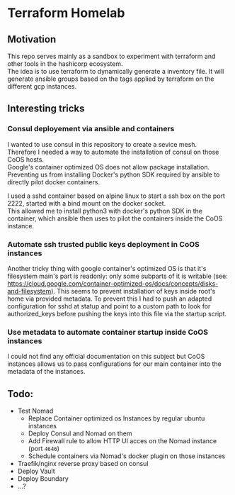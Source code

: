 # Terraform Homelab

## Motivation

This repo serves mainly as a sandbox to experiment with terraform and other tools in the hashicorp ecosystem.  
The idea is to use terraform to dynamically generate a inventory file. It will generate ansible groups based on the tags applied by terraform on the different gcp instances.

## Interesting tricks

### Consul deployement via ansible and containers
I wanted to use consul in this repository to create a sevice mesh.  
Therefore I needed a way to automate the installation of consul on those CoOS hosts.  
Google's container optimized OS does not allow package installation. Preventing us from installing Docker's python SDK required by ansible to directly pilot docker containers.

I used a sshd container based on alpine linux to start a ssh box on the port 2222, started with a bind mount on the docker socket.  
This allowed me to install python3 with docker's python SDK in the container, which ansible then uses to pilot the containers inside the CoOS instance.

### Automate ssh trusted public keys deployment in CoOS instances
Another tricky thing with google container's optimized OS is that it's filesystem main's part is readonly: only some subparts of it is writable (see: https://cloud.google.com/container-optimized-os/docs/concepts/disks-and-filesystem).
This seems to prevent installation of keys inside root's home via provided metadata.
To prevent this I had to push an adapted configuration for sshd at statup and point to a custom path to look for authorized_keys before pushing the keys into this file via the startup script.

### Use metadata to automate container startup inside CoOS instances
I could not find any official documentation on this subject but CoOS instances allows us to pass configurations for our main container into the metadata of the instances.  


## Todo:
- Test Nomad
  - Replace Container optimized os Instances by regular ubuntu instances
  - Deploy Consul and Nomad on them
  - Add Firewall rule to allow HTTP UI acces on the Nomad instance (port `4646`)
  - Schedule containers via Nomad's docker plugin on those instances
- Traefik/nginx reverse proxy based on consul
- Deploy Vault
- Deploy Boundary
- ...?